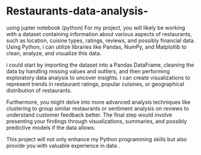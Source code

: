 # Restaurants-data-analysis-
using jupter notebook (python)
For my project, you will likely be working with a dataset containing information about various aspects of restaurants, such as location, cuisine types, ratings, reviews, and possibly financial data. Using Python, i can utilize libraries like Pandas, NumPy, and Matplotlib to clean, analyze, and visualize this data.

i could start by importing the dataset into a Pandas DataFrame, cleaning the data by handling missing values and outliers, and then performing exploratory data analysis to uncover insights. i can create visualizations to represent trends in restaurant ratings, popular cuisines, or geographical distribution of restaurants.

Furthermore, you might delve into more advanced analysis techniques like clustering to group similar restaurants or sentiment analysis on reviews to understand customer feedback better. The final step would involve presenting your findings through visualizations, summaries, and possibly predictive models if the data allows.

This project will not only enhance my Python programming skills but also provide you with valuable experience in data .
